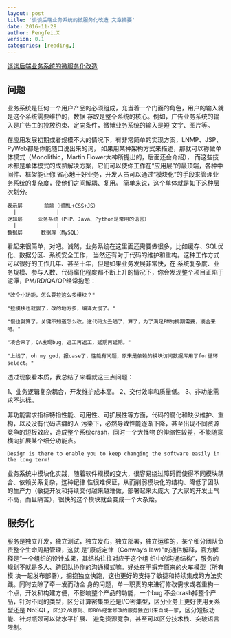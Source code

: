 ```yaml
---
layout: post
title: '谈谈后端业务系统的微服务化改造 文章摘要'
date: 2016-11-28
author: Pengfei.X
version: 0.1
categories: [reading,]
---
```


[谈谈后端业务系统的微服务化改造](http://www.infoq.com/cn/articles/the-back-end-business-systems-service-transformation)

## 问题

业务系统是任何一个用户产品的必须组成，充当着一个门面的角色，用户的输入就是这个系统需要维护的，数据
存取是整个系统的核心。例如，广告业务系统的输入是广告主的投放约束、定向条件，微博业务系统的输入是短
文字、图片等。

在应用发展初期或者规模不大的情况下，有非常简单的实现方案，LNMP、JSP、PyWeb都是你能随口说出来的词，
如果用某种架构方式来描述，那就可以称做单体模式（Monolithic，Martin Flower大神所提出的，后面还会介绍），
而这些技术都是单体模式的成熟解决方案，它们可以使你工作在“应用层”的最顶端，各种中间件、框架能让你
省心地干好业务，开发人员可以通过“模块化”的手段来管理业务系统的复杂度，使他们之间解耦、复用。
简单来说，这个单体就是如下这种层次划分。

    表示层       前端（HTML+CSS+JS）                        
      |             |
    逻辑层     业务系统（PHP、Java、Python是常用的语言）         
      |             |                               
    数据层      数据库（MySQL）    


看起来很简单，对吧。诚然，业务系统在这里面还需要做很多，比如缓存、SQL优化、数据分区、系统安全工作，
当然还有对于代码的维护和重构。这种工作方式可以很好的工作几年、甚至十年，但是如果业务发展非常快，在
系统复杂度、业务规模、参与人数、代码腐化程度都不断上升的情况下，你会发现整个项目正陷于泥潭，PM/RD/QA/OP经常抱怨：

    "改个小功能，怎么要拉这么多模块？"

    "拉模块也就罢了，改的地方多，编译太慢了。"

    "慢也就算了，关键不知道怎么改，这代码太丑陋了，算了，为了满足PM的排期需要，凑合来吧。"

    "凑合来了，QA发现bug，返工再返工，延期再延期。"

    "上线了，oh my god，报case了，性能有问题，原来是依赖的模块访问数据库用了for循环select。"


透过现象看本质，我总结了来看就这三点问题：

1、业务逻辑复杂耦合，开发维护成本高。
2、交付效率和质量低。
3、非功能需求不达标。

非功能需求指标特指性能、可用性、可扩展性等方面，代码的腐化和缺少维护、重构，以及没有代码洁癖的人
污染下，必然导致性能逐渐下降，甚至出现不同资源竞争的短板效应，造成整个系统crash，同时一个大怪物
的伸缩性较差，不能随意横向扩展某个细分功能点。

`Design is there to enable you to keep changing the software easily in the long term!`

业务系统中模块化实践，随着软件规模的变大，很容易绕过障碍而使得不同模块耦合、依赖关系复杂，这种纪律
性很难保证，从而削弱模块化的结构、降低了团队的生产力（敏捷开发和持续交付越来越难做，部署起来太庞大
了大家的开发士气不高，而且痛苦），很快的这个模块就会变成一个大杂烩。

## 服务化

服务是独立开发，独立测试，独立发布，独立部署，独立运维的，某个细分团队负责整个生命周期管理，这就
是”康威定律（Conway’s law）”的通俗解释，官方解释是“一个组织的设计成果，其结构往往对应于这个组
织中的沟通结构”，服务的规划不就是多人、跨团队协作的沟通模式嘛。好处在于摒弃原来的火车模型（所有模
块一起发布部署），拥抱独立快跑，这也更好的支持了敏捷和持续集成的方法实践。同时去除了牵一发而动全
身的问题，单一职责的来进行修改需求或者重构一个点，开发和构建方便，不影响整个产品的功能，一个bug
不会crash掉整个产品，针对不同的类型，区分计算密集型还是I/O密集型，区分业务上更好使用关系型还是
NoSQL，`区分2/8原则、即80%经常修改的服务独立出来自成一家`，区分短板功能、针对瓶颈可以做水平扩展、
避免资源竞争，甚至可以区分技术栈、突破语言限制。
